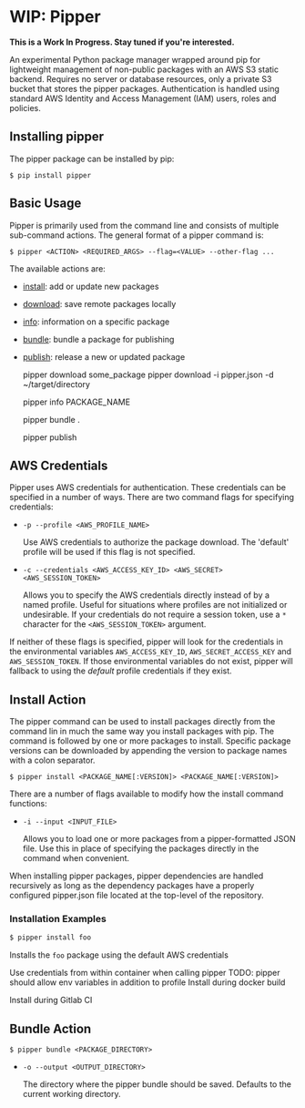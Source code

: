 # WIP: Pipper

__This is a Work In Progress. Stay tuned if you're interested.__

An experimental Python package manager wrapped around pip for lightweight
management of non-public packages with an AWS S3 static backend. Requires no
server or database resources, only a private S3 bucket that stores the pipper
packages. Authentication is handled using standard AWS Identity and Access
Management (IAM) users, roles and policies.


## Installing pipper

The pipper package can be installed by pip:

    $ pip install pipper


## Basic Usage

Pipper is primarily used from the command line and consists of multiple 
sub-command actions. The general format of a pipper command is:

    $ pipper <ACTION> <REQUIRED_ARGS> --flag=<VALUE> --other-flag ...

The available actions are:

 * [install](#Install-Action): add or update new packages
 * [download](#Download-Action): save remote packages locally
 * [info](#Info-Action): information on a specific package
 * [bundle](#Bundle-Action): bundle a package for publishing
 * [publish](#Publish-Action): release a new or updated package

    pipper download some_package
    pipper download -i pipper.json
        -d ~/target/directory

    pipper info PACKAGE_NAME

    pipper bundle .

    pipper publish

    
## AWS Credentials

Pipper uses AWS credentials for authentication. These credentials can be 
specified in a number of ways. There are two command flags for specifying 
credentials:

* `-p --profile <AWS_PROFILE_NAME>`

    Use AWS credentials to authorize the package download. The
    'default' profile will be used if this flag is not specified.

* `-c --credentials <AWS_ACCESS_KEY_ID> <AWS_SECRET> <AWS_SESSION_TOKEN>`

    Allows you to specify the AWS credentials directly instead of by
    a named profile. Useful for situations where profiles are not
    initialized or undesirable. If your credentials do not require a session
    token, use a `*` character for the `<AWS_SESSION_TOKEN>` argument.
    
If neither of these flags is specified, pipper will look for the credentials
in the environmental variables `AWS_ACCESS_KEY_ID`, `AWS_SECRET_ACCESS_KEY` 
and `AWS_SESSION_TOKEN`. If those environmental variables do not exist, pipper
will fallback to using the _default_ profile credentials if they exist.


## Install Action

The pipper command can be used to install packages directly from the command
lin in much the same way you install packages with pip. The command is
followed by one or more packages to install. Specific package versions can be
downloaded by appending the version to package names with a colon separator.

    $ pipper install <PACKAGE_NAME[:VERSION]> <PACKAGE_NAME[:VERSION]>

There are a number of flags available to modify how the install command
functions:

* `-i --input <INPUT_FILE>`

    Allows you to load one or more packages from a pipper-formatted
    JSON file. Use this in place of specifying the packages directly
    in the command when convenient.

When installing pipper packages, pipper dependencies are handled recursively as
long as the dependency packages have a properly configured pipper.json file
located at the top-level of the repository.

### Installation Examples

```bash
$ pipper install foo
```
Installs the `foo` package using the default AWS credentials


Use credentials from within container when calling pipper
TODO: pipper should allow env variables in addition to profile
Install during docker build

Install during Gitlab CI


## Bundle Action


    $ pipper bundle <PACKAGE_DIRECTORY>
    
* `-o --output <OUTPUT_DIRECTORY>`

    The directory where the pipper bundle should be saved. Defaults to the 
    current working directory.
    